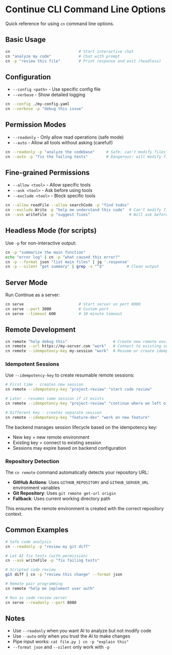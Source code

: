 # Continue CLI Command Line Options

Quick reference for using `cn` command line options.

## Basic Usage

```bash
cn                              # Start interactive chat
cn "analyze my code"            # Chat with prompt
cn -p "review this file"        # Print response and exit (headless)
```

## Configuration

- `--config <path>` - Use specific config file
- `--verbose` - Show detailed logging

```bash
cn --config ./my-config.yaml
cn --verbose -p "debug this issue"
```

## Permission Modes

- `--readonly` - Only allow read operations (safe mode)
- `--auto` - Allow all tools without asking (careful!)

```bash
cn --readonly -p "analyze the codebase"     # Safe: can't modify files
cn --auto -p "fix the failing tests"        # Dangerous: will modify files
```

## Fine-grained Permissions

- `--allow <tool>` - Allow specific tools
- `--ask <tool>` - Ask before using tools
- `--exclude <tool>` - Block specific tools

```bash
cn --allow readFile --allow searchCode -p "find todos"
cn --exclude Write -p "help me understand this code"  # Can't modify files
cn --ask writeFile -p "suggest fixes"                 # Will ask before writing
```

## Headless Mode (for scripts)

Use `-p` for non-interactive output:

```bash
cn -p "summarize the main function"
echo "error log" | cn -p "what caused this error?"
cn -p --format json "list main files" | jq '.response'
cn -p --silent "get summary" | grep -v "^$"          # Clean output
```

## Server Mode

Run Continue as a server:

```bash
cn serve                        # Start server on port 8000
cn serve --port 3000            # Custom port
cn serve --timeout 600          # 10 minute timeout
```

## Remote Development

```bash
cn remote "help debug this"                    # Create new remote environment
cn remote --url https://my-server.com "work"   # Connect to existing server
cn remote --idempotency-key my-session "work"  # Resume or create idempotent session
```

### Idempotent Sessions

Use `--idempotency-key` to create resumable remote sessions:

```bash
# First time - creates new session
cn remote --idempotency-key "project-review" "start code review"

# Later - resumes same session if it exists
cn remote --idempotency-key "project-review" "continue where we left off"

# Different key - creates separate session
cn remote --idempotency-key "feature-dev" "work on new feature"
```

The backend manages session lifecycle based on the idempotency key:

- New key = new remote environment
- Existing key = connect to existing session
- Sessions may expire based on backend configuration

### Repository Detection

The `cn remote` command automatically detects your repository URL:

- **GitHub Actions**: Uses `GITHUB_REPOSITORY` and `GITHUB_SERVER_URL` environment variables
- **Git Repository**: Uses `git remote get-url origin`
- **Fallback**: Uses current working directory path

This ensures the remote environment is created with the correct repository context.

## Common Examples

```bash
# Safe code analysis
cn --readonly -p "review my git diff"

# Let AI fix tests (with permission)
cn --ask writeFile -p "fix failing tests"

# Scripted code review
git diff | cn -p "review this change" --format json

# Remote pair programming
cn remote "help me implement user auth"

# Run as code review server
cn serve --readonly --port 8080
```

## Notes

- Use `--readonly` when you want AI to analyze but not modify code
- Use `--auto` only when you trust the AI to make changes
- Pipe input works: `cat file.py | cn -p "explain this"`
- `--format json` and `--silent` only work with `-p`
